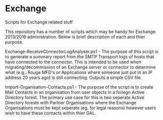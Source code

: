 # Exchange
Scripts for Exchange related stuff

This repository has a number of scripts which may be handy for Exchange 2013/2016 administration. Below is brief description of each and thier purpose.

Exchange-ReceiveConnectorLogAnalyser.ps1 - The purpose of this script is to generate a summary report from the SMTP Transport logs of hosts that have connected to the connector. This is intended to be used when migrating/decommission of an Exchange server or connector to determine what (e.g.. Rouge MFD's or Applications where someone just put in an IP address 20 years ago) is still connecting. Outputs a simple CSV file.

Import-Organisation-Contacts.ps1 - The purpose of the script is to create Mail Contacts in an organisation from user objects in a foriegn Active Directory forest. The primary use case for this is two seperate Active Directory forests with Partner Organisations where the Exchange Organisations must be kept seperate (eg. for legal reasons) however users wish to have these contacts within thier GAL.

